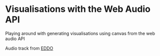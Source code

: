 # Visualisations with the Web Audio API

Playing around with generating visualisations using canvas from the web audio API

Audio track from [EDDO](https://youtu.be/DNAWQE4-4AU)
